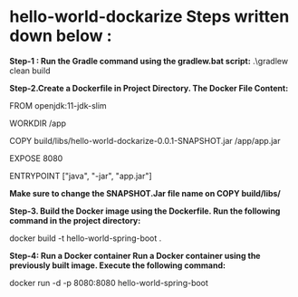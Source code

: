 # hello-world-dockarize Steps written down below : 

**Step-1 : Run the Gradle command using the gradlew.bat script:**
.\gradlew clean build

**Step-2.Create a Dockerfile in Project Directory. The Docker File Content:**

FROM openjdk:11-jdk-slim

WORKDIR /app

COPY build/libs/hello-world-dockarize-0.0.1-SNAPSHOT.jar /app/app.jar

EXPOSE 8080

ENTRYPOINT ["java", "-jar", "app.jar"]

**Make sure to change the  SNAPSHOT.Jar file name on COPY build/libs/**

**Step-3. Build the Docker image using the Dockerfile. Run the following command in the project directory:**

docker build -t hello-world-spring-boot .

**Step-4: Run a Docker container
Run a Docker container using the previously built image. Execute the following command:**

docker run -d -p 8080:8080 hello-world-spring-boot






